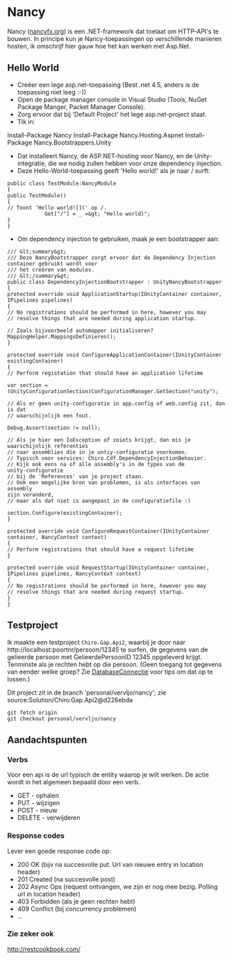 Nancy
=====

Nancy ([nancyfx.org](http://nancyfx.org)) is een .NET-framework dat
toelaat om HTTP-API's te bouwen. In principe kun je Nancy-toepassingen
op verschillende manieren hosten, ik omschrijf hier gauw hoe het kan
werken met Asp.Net.

Hello World
-----------

-   Creëer een lege asp.net-toepassing (Best .net 4.5, anders is de
    toepassing niet leeg :-))
-   Open de package manager console in Visual Studio (Tools, NuGet
    Package Manger, Packet Manager Console).
-   Zorg ervoor dat bij 'Default Project' het lege
    asp.net-project staat.
-   Tik in:

Install-Package Nancy
Install-Package Nancy.Hosting.Aspnet
Install-Package Nancy.Bootstrappers.Unity

-   Dat installeert Nancy, de ASP.NET-hosting voor Nancy, en de
    Unity-integratie, die we nodig zullen hebben voor onze
    dependency injection.
-   Deze Hello-World-toepassing geeft 'Hello world!' als je naar /
    surft:

```
public class TestModule:NancyModule
{
public TestModule()
{
// Toont 'Hello world![](' op /.
            Get["/"] = _ =&gt; "Hello world)";
}
}
```

-   Om dependency injection te gebruiken, maak je een bootstrapper aan:

```
/// &lt;summary&gt;
/// Deze NancyBootstrapper zorgt ervoor dat de Dependency Injection
container gebruikt wordt voor
/// het creëren van modules.
/// &lt;/summary&gt;
public class DependencyInjectionBootstrapper : UnityNancyBootstrapper
{
protected override void ApplicationStartup(IUnityContainer container,
IPipelines pipelines)
{
// No registrations should be performed in here, however you may
// resolve things that are needed during application startup.

// Zoals bijvoorbeeld automapper initialiseren?
MappingHelper.MappingsDefinieren();
}

protected override void ConfigureApplicationContainer(IUnityContainer
existingContainer)
{
// Perform registation that should have an application lifetime

var section =
(UnityConfigurationSection)ConfigurationManager.GetSection("unity");

// Als er geen unity-configuratie in app.config of web.config zit, dan
is dat
// waarschijnlijk een fout.

Debug.Assert(section != null);

// Als je hier een IoException of zoiets krijgt, dan mis je
waarschijnlijk referenties
// naar assemblies die in je untiy-configuratie voorkomen.
// Typisch voor services: Chiro.Cdf.DependencyInjectionBehavior.
// Kijk ook eens na of alle assembly's in de types van de
unity-configuratie
// bij de 'References' van je project staan.
// Ook een mogelijke bron van problemen, is als interfaces van assembly
zijn veranderd,
// maar als dat niet is aangepast in de configuratiefile :)

section.Configure(existingContainer);
}

protected override void ConfigureRequestContainer(IUnityContainer
container, NancyContext context)
{
// Perform registrations that should have a request lifetime
}

protected override void RequestStartup(IUnityContainer container,
IPipelines pipelines, NancyContext context)
{
// No registrations should be performed in here, however you may
// resolve things that are needed during request startup.
}
}
```

Testproject
-----------

Ik maakte een testproject `Chiro.Gap.Api2`, waarbij je door naar
http://localhost:poortnr/persoon/12345 te surfen, de gegevens van de
gelieerde persoon met GelieerdePersoonID 12345 opgeleverd krijgt.
Tenminste als je rechten hebt op die persoon. (Geen toegang tot gegevens
van eender welke groep? Zie [DatabaseConnectie](DatabaseConnectie.md) voor tips om dat
op te lossen.)

Dit project zit in de branch 'personal/vervljo/nancy'; zie
source:Solution/Chiro.Gap.Api2@d226ebda

```
git fetch origin
git checkout personal/vervljo/nancy
```

Aandachtspunten
---------------

### Verbs

Voor een api is de url typisch de entity waarop je wilt werken. De actie
wordt in het algemeen bepaald door een verb.

-   GET - ophalen
-   PUT - wijzigen
-   POST - nieuw
-   DELETE - verwijderen

### Response codes

Lever een goede response code op:

-   200 OK (bijv na succesvolle put. Url van nieuwe entry in
    location header)
-   201 Created (na succesvolle post)
-   202 Async Ops (request ontvangen, we zijn er nog mee bezig. Polling
    url in location header)
-   403 Forbidden (als je geen rechten hebt)
-   409 Conflict (bij concurrency problemen)
-   ...

### Zie zeker ook

http://restcookbook.com/
